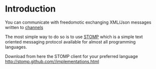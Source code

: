 # Introduction #

You can communicate with freedomotic exchanging XML/Json messages written to [channels](Channel.md)

The most simple way to do so is to use [STOMP](http://stomp.github.com//) which is a simple text oriented messaging protocol available for almost all programming languages.

Download from here the STOMP client for your preferred language
http://stomp.github.com//implementations.html